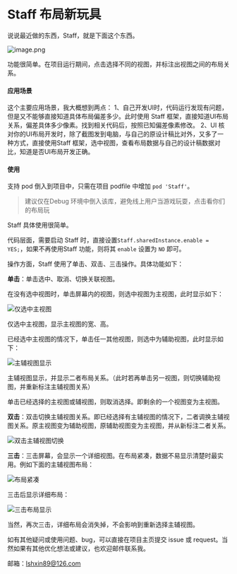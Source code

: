 # Staff 布局新玩具

说说最近做的东西，Staff，就是下面这个东西。

![image.png](https://upload-images.jianshu.io/upload_images/312211-27d7c1ad75d663d1.png?imageMogr2/auto-orient/strip%7CimageView2/2/w/620)

功能很简单。在项目运行期间，点击选择不同的视图，并标注出视图之间的布局关系。

#### 应用场景
这个主要应用场景，我大概想到两点：
1、自己开发UI时，代码运行发现有问题，但是又不能够直接知道具体布局偏差多少。此时使用 Staff 框架，直接知道UI布局关系，偏差具体多少像素。找到相关代码后，按照已知偏差像素修改。
2、UI 核对你的UI布局开发时，除了截图发到电脑，与自己的原设计稿比对外，又多了一种方式，直接使用Staff 框架，选中视图，查看布局数据与自己的设计稿数据对比，知道是否UI布局开发正确。

#### 使用
支持 pod 倒入到项目中，只需在项目 podfile 中增加 `pod 'Staff'`。

>建议仅在Debug 环境中倒入该库，避免线上用户当游戏玩耍，点击看你们的布局玩

Staff 具体使用很简单。

代码层面，需要启动 Staff 时，直接设置`Staff.sharedInstance.enable = YES;`，如果不再使用Staff 功能，则将其 `enable` 设置为 `NO` 即可。

操作方面，Staff 使用了单击、双击、三击操作。具体功能如下：

**单击**：单击选中、取消、切换关联视图。

在没有选中视图时，单击屏幕内的视图，则选中视图为主视图，此时显示如下：

![仅选中主视图](https://upload-images.jianshu.io/upload_images/312211-7c8b23ee1e98f27e.png?imageMogr2/auto-orient/strip%7CimageView2/2/w/1240)

仅选中主视图，显示主视图的宽、高。

已经选中主视图的情况下，单击任一其他视图，则选中为辅助视图，此时显示如下：

![主辅视图显示](https://upload-images.jianshu.io/upload_images/312211-f54269d66f21ec12.png?imageMogr2/auto-orient/strip%7CimageView2/2/w/1240)

主辅视图显示，并显示二者布局关系。（此时若再单击另一视图，则切换辅助视图，并重新标注主辅视图关系）

单击已经选择的主视图或辅视图，则取消选择。即剩余的一个视图变为主视图。

**双击**：双击切换主辅视图关系。即已经选择有主辅视图的情况下，二者调换主辅视图关系。原主视图变为辅助视图，原辅助视图变为主视图，并从新标注二者关系。

![双击主辅视图切换](https://upload-images.jianshu.io/upload_images/312211-11b0011bb87e3303.png?imageMogr2/auto-orient/strip%7CimageView2/2/w/1240)

**三击**：三击屏幕，会显示一个详细视图。在布局紧凑，数据不易显示清楚时最实用。例如下面的主辅视图布局：

![布局紧凑](https://upload-images.jianshu.io/upload_images/312211-947f0914a8a245b9.png?imageMogr2/auto-orient/strip%7CimageView2/2/w/620)

三击后显示详细布局：

![三击布局显示](https://upload-images.jianshu.io/upload_images/312211-cbcf499b27a9283a.png?imageMogr2/auto-orient/strip%7CimageView2/2/w/620)

当然，再次三击，详细布局会消失掉，不会影响到重新选择主辅视图。

如有其他疑问或使用问题、bug，可以直接在项目主页提交 issue 或 request。当然如果有其他优化想法或建议，也欢迎邮件联系我。

邮箱：lshxin89@126.com
